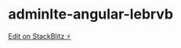# adminlte-angular-lebrvb

[Edit on StackBlitz ⚡️](https://stackblitz.com/edit/adminlte-angular-lebrvb)